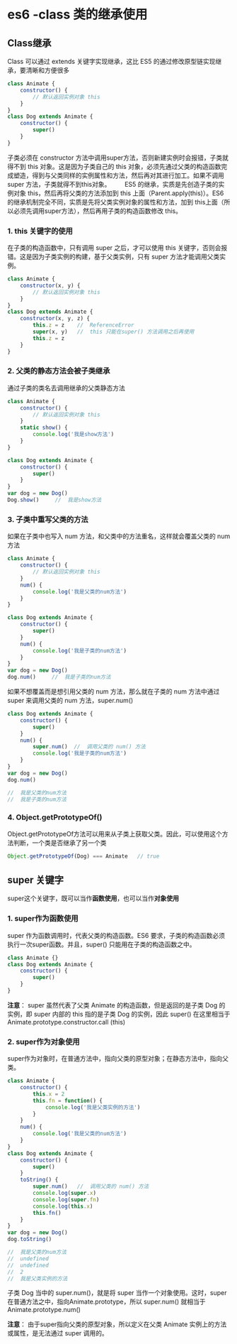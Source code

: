 # es6 -class 类的继承使用

## Class继承
Class 可以通过 extends 关键字实现继承，这比 ES5 的通过修改原型链实现继承，要清晰和方便很多
```js
class Animate {
	constructor() {
    	// 默认返回实例对象 this
    }
}
class Dog extends Animate {
	constructor() {
		super()
    }
}
```
子类必须在 constructor 方法中调用super方法，否则新建实例时会报错，子类就得不到 this 对象。这是因为子类自己的 this 对象，必须先通过父类的构造函数完成塑造，得到与父类同样的实例属性和方法，然后再对其进行加工。如果不调用 super 方法，子类就得不到this对象。
    ES5 的继承，实质是先创造子类的实例对象 this，然后再将父类的方法添加到 this 上面（Parent.apply(this)）。ES6 的继承机制完全不同，实质是先将父类实例对象的属性和方法，加到 this上面（所以必须先调用super方法），然后再用子类的构造函数修改 this。

### 1. this 关键字的使用
在子类的构造函数中，只有调用 super 之后，才可以使用 this 关键字，否则会报错。这是因为子类实例的构建，基于父类实例，只有 super 方法才能调用父类实例。
```js
class Animate {
	constructor(x, y) {
    	// 默认返回实例对象 this
    }
}
class Dog extends Animate {
	constructor(x, y, z) {
		this.z = z    //  ReferenceError
		super(x, y)   //  this 只能在super() 方法调用之后再使用
		this.z = z 
    }
}
```
### 2. 父类的静态方法会被子类继承
通过子类的类名去调用继承的父类静态方法
```js
class Animate {
	constructor() {
	    // 默认返回实例对象 this
	}
	static show() {
	    console.log('我是show方法')
	}
}

class Dog extends Animate {
	constructor() {
		super()
	}
}
var dog = new Dog()
Dog.show()     //  我是show方法
```

### 3. 子类中重写父类的方法
如果在子类中也写入 num 方法，和父类中的方法重名，这样就会覆盖父类的 num 方法
```js
class Animate {
	constructor() {
	    // 默认返回实例对象 this
	}
	num() {
	    console.log('我是父类的num方法')
	}
}

class Dog extends Animate {
    constructor() {
        super()
    }
    num() {
        console.log('我是子类的num方法')
    }
}
var dog = new Dog()
dog.num()     //  我是子类的num方法
```
如果不想覆盖而是想引用父类的 num 方法，那么就在子类的 num 方法中通过 super 来调用父类的 num 方法，super.num()
```js
class Dog extends Animate {
    constructor() {
        super()
    }
    num() {
    	super.num()  //  调用父类的 num() 方法
        console.log('我是子类的num方法')
    }
}
var dog = new Dog()
dog.num()     

//  我是父类的num方法
//  我是子类的num方法
```
### 4. Object.getPrototypeOf()
Object.getPrototypeOf方法可以用来从子类上获取父类。因此，可以使用这个方法判断，一个类是否继承了另一个类
```js
Object.getPrototypeOf(Dog) === Animate   // true
```

## super 关键字
super这个关键字，既可以当作**函数使用**，也可以当作**对象使用**
### 1. super作为函数使用
super 作为函数调用时，代表父类的构造函数。ES6 要求，子类的构造函数必须执行一次super函数。并且，super() 只能用在子类的构造函数之中。
```js
class Animate {}
class Dog extends Animate {
	constructor() {
		super()
	}
}
```
**注意**： super 虽然代表了父类 Animate 的构造函数，但是返回的是子类 Dog 的实例，即 super 内部的 this 指的是子类 Dog 的实例，因此 super() 在这里相当于Animate.prototype.constructor.call (this)
### 2. super作为对象使用
super作为对象时，在普通方法中，指向父类的原型对象；在静态方法中，指向父类。
```js
class Animate {
	constructor() {
		this.x = 2
		this.fn = function() {
			console.log('我是父类实例的方法')
		}
	}
	num() {
		console.log('我是父类的num方法')
	}
}
class Dog extends Animate {
	constructor() {
		super()
	}
	toString() {
    	super.num()   //  调用父类的 num() 方法
    	console.log(super.x)  
        console.log(super.fn) 
        console.log(this.x)
        this.fn()  
	}
}
var dog = new Dog()
dog.toString()

//  我是父类的num方法   
//  undefined
//  undefined
//  2
//  我是父类实例的方法
```
子类 Dog 当中的 super.num()，就是将 super 当作一个对象使用。这时，super 在普通方法之中，指向Animate.prototype，所以 super.num() 就相当于 Animate.prototype.num()

**注意**： 由于super指向父类的原型对象，所以定义在父类 Animate 实例上的方法或属性，是无法通过 super 调用的。